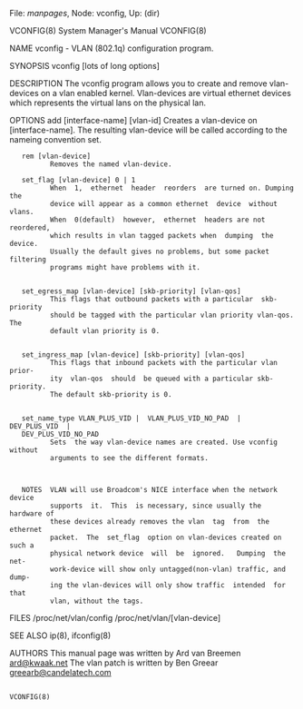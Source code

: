 File: *manpages*,  Node: vconfig,  Up: (dir)

VCONFIG(8)                  System Manager's Manual                 VCONFIG(8)



NAME
       vconfig - VLAN (802.1q) configuration program.

SYNOPSIS
       vconfig [lots of long options]

DESCRIPTION
       The  vconfig  program allows you to create and remove vlan-devices on a
       vlan enabled kernel. Vlan-devices are virtual  ethernet  devices  which
       represents the virtual lans on the physical lan.

OPTIONS
       add [interface-name] [vlan-id]
              Creates   a   vlan-device  on  [interface-name].  The  resulting
              vlan-device will be called according to the  nameing  convention
              set.

       rem [vlan-device]
              Removes the named vlan-device.

       set_flag [vlan-device] 0 | 1
              When  1,  ethernet  header  reorders  are turned on. Dumping the
              device will appear as a common ethernet  device  without  vlans.
              When  0(default)  however,  ethernet  headers are not reordered,
              which results in vlan tagged packets when  dumping  the  device.
              Usually the default gives no problems, but some packet filtering
              programs might have problems with it.


       set_egress_map [vlan-device] [skb-priority] [vlan-qos]
              This flags that outbound packets with a particular  skb-priority
              should be tagged with the particular vlan priority vlan-qos. The
              default vlan priority is 0.


       set_ingress_map [vlan-device] [skb-priority] [vlan-qos]
              This flags that inbound packets with the particular vlan  prior-
              ity  vlan-qos  should  be queued with a particular skb-priority.
              The default skb-priority is 0.


       set_name_type VLAN_PLUS_VID |  VLAN_PLUS_VID_NO_PAD  |  DEV_PLUS_VID  |
       DEV_PLUS_VID_NO_PAD
              Sets  the way vlan-device names are created. Use vconfig without
              arguments to see the different formats.



       NOTES  VLAN will use Broadcom's NICE interface when the network  device
              supports  it.  This  is necessary, since usually the hardware of
              these devices already removes the vlan  tag  from  the  ethernet
              packet.  The  set_flag  option on vlan-devices created on such a
              physical network device  will  be  ignored.   Dumping  the  net-
              work-device will show only untagged(non-vlan) traffic, and dump-
              ing the vlan-devices will only show traffic  intended  for  that
              vlan, without the tags.

FILES
       /proc/net/vlan/config
       /proc/net/vlan/[vlan-device]


SEE ALSO
       ip(8), ifconfig(8)

AUTHORS
       This manual page was written by Ard van Breemen <ard@kwaak.net>
       The vlan patch is written by Ben Greear <greearb@candelatech.com>



                                                                    VCONFIG(8)
